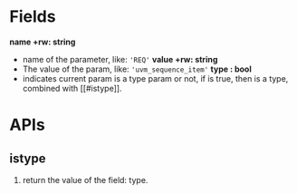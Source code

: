 # Fields
**name +rw: string**
- name of the parameter, like: `'REQ'`
**value +rw: string**
- The value of the param, like: `'uvm_sequence_item'`
**type : bool**
- indicates current param is a type param or not, if is true, then is a type, combined with [[#istype]].
# APIs

## istype
1. return the value of the field: type.